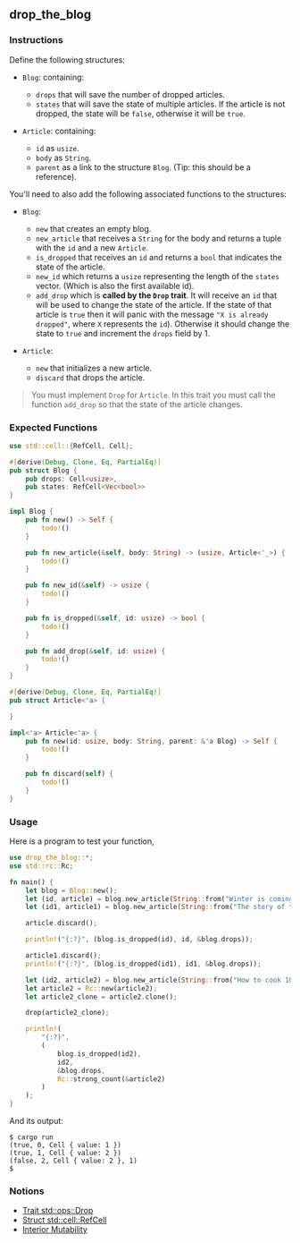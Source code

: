 ## drop_the_blog

### Instructions

Define the following structures:

- `Blog`: containing:
  - `drops` that will save the number of dropped articles.
  - `states` that will save the state of multiple articles. If the article is not dropped, the state will be `false`, otherwise it will be `true`.

- `Article`: containing:
  - `id` as `usize`.
  - `body` as `String`.
  - `parent` as a link to the structure `Blog`. (Tip: this should be a reference).

You'll need to also add the following associated functions to the structures:

- `Blog`:
  - `new` that creates an empty blog.
  - `new_article` that receives a `String` for the body and returns a tuple with the `id` and a new `Article`.
  - `is_dropped` that receives an `id` and returns a `bool` that indicates the state of the article.
  - `new_id` which returns a `usize` representing the length of the `states` vector. (Which is also the first available id).
  - `add_drop` which is **called by the `Drop` trait**. It will receive an `id` that will be used to change the state of the article. If the state of that article is `true` then it will panic with the message `"X is already dropped"`, where `X` represents the `id`). Otherwise it should change the state to `true` and increment the `drops` field by 1.

- `Article`:
  - `new` that initializes a new article.
  - `discard` that drops the article.

> You must implement `Drop` for `Article`. In this trait you must call the function `add_drop` so that the state of the article changes.

### Expected Functions

```rust
use std::cell::{RefCell, Cell};

#[derive(Debug, Clone, Eq, PartialEq)]
pub struct Blog {
    pub drops: Cell<usize>,
    pub states: RefCell<Vec<bool>>
}

impl Blog {
    pub fn new() -> Self {
        todo!()
    }

    pub fn new_article(&self, body: String) -> (usize, Article<'_>) {
        todo!()
    }

    pub fn new_id(&self) -> usize {
        todo!()
    }

    pub fn is_dropped(&self, id: usize) -> bool {
        todo!()
    }

    pub fn add_drop(&self, id: usize) {
        todo!()
    }
}

#[derive(Debug, Clone, Eq, PartialEq)]
pub struct Article<'a> {

}

impl<'a> Article<'a> {
    pub fn new(id: usize, body: String, parent: &'a Blog) -> Self {
        todo!()
    }

    pub fn discard(self) {
        todo!()
    }
}
```

### Usage

Here is a program to test your function,

```rust
use drop_the_blog::*;
use std::rc::Rc;

fn main() {
    let blog = Blog::new();
    let (id, article) = blog.new_article(String::from("Winter is coming"));
    let (id1, article1) = blog.new_article(String::from("The story of the universe"));

    article.discard();

    println!("{:?}", (blog.is_dropped(id), id, &blog.drops));

    article1.discard();
    println!("{:?}", (blog.is_dropped(id1), id1, &blog.drops));

    let (id2, article2) = blog.new_article(String::from("How to cook 101"));
    let article2 = Rc::new(article2);
    let article2_clone = article2.clone();

    drop(article2_clone);

    println!(
        "{:?}",
        (
            blog.is_dropped(id2),
            id2,
            &blog.drops,
            Rc::strong_count(&article2)
        )
    );
}
```

And its output:

```console
$ cargo run
(true, 0, Cell { value: 1 })
(true, 1, Cell { value: 2 })
(false, 2, Cell { value: 2 }, 1)
$
```

### Notions

- [Trait std::ops::Drop](https://doc.bccnsoft.com/docs/rust-1.36.0-docs-html/std/ops/trait.Drop.html)
- [Struct std::cell::RefCell](https://doc.rust-lang.org/std/cell/struct.RefCell.html)
- [Interior Mutability](https://doc.rust-lang.org/book/ch15-05-interior-mutability.html)
